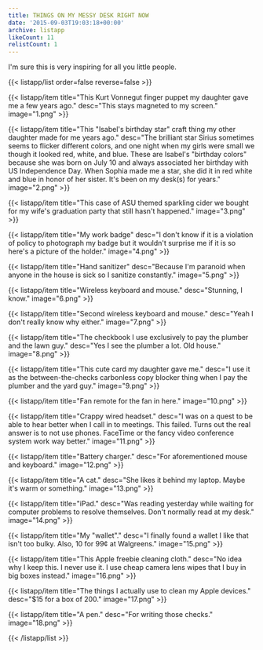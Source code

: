 ```yaml
---
title: THINGS ON MY MESSY DESK RIGHT NOW
date: '2015-09-03T19:03:18+00:00'
archive: listapp
likeCount: 11
relistCount: 1
---
```


I'm sure this is very inspiring for all you little people.

<!--more-->

{{< listapp/list order=false reverse=false >}}

   {{< listapp/item title="This Kurt Vonnegut finger puppet my daughter gave me a few years ago."
      desc="This stays magneted to my screen."
      image="1.png" >}}

   {{< listapp/item title="This \"Isabel's birthday star\" craft thing my other daughter made for me years ago."
      desc="The brilliant star Sirius sometimes seems to flicker different colors, and one night when my girls were small we though it looked red, white, and blue. These are Isabel's \"birthday colors\" because she was born on July 10 and always associated her birthday with US Independence Day. When Sophia made me a star, she did it in red white and blue in honor of her sister. It's been on my desk(s) for years."
      image="2.png" >}}

   {{< listapp/item title="This case of ASU themed sparkling cider we bought for my wife's graduation party that still hasn't happened."
      image="3.png" >}}

   {{< listapp/item title="My work badge"
      desc="I don't know if it is a violation of policy to photograph my badge but it wouldn't surprise me if it is so here's a picture of the holder."
      image="4.png" >}}

   {{< listapp/item title="Hand sanitizer"
      desc="Because I'm paranoid when anyone in the house is sick so I sanitize constantly."
      image="5.png" >}}

   {{< listapp/item title="Wireless keyboard and mouse."
      desc="Stunning, I know."
      image="6.png" >}}

   {{< listapp/item title="Second wireless keyboard and mouse."
      desc="Yeah I don't really know why either."
      image="7.png" >}}

   {{< listapp/item title="The checkbook I use exclusively to pay the plumber and the lawn guy."
      desc="Yes I see the plumber a lot. Old house."
      image="8.png" >}}

   {{< listapp/item title="This cute card my daughter gave me."
      desc="I use it as the between-the-checks carbonless copy blocker thing when I pay the plumber and the yard guy."
      image="9.png" >}}

   {{< listapp/item title="Fan remote for the fan in here."
      image="10.png" >}}

   {{< listapp/item title="Crappy wired headset."
      desc="I was on a quest to be able to hear better when I call in to meetings. This failed. Turns out the real answer is to not use phones. FaceTime or the fancy video conference system work way better."
      image="11.png" >}}

   {{< listapp/item title="Battery charger."
      desc="For aforementioned mouse and keyboard."
      image="12.png" >}}

   {{< listapp/item title="A cat."
      desc="She likes it behind my laptop. Maybe it's warm or something."
      image="13.png" >}}

   {{< listapp/item title="iPad."
      desc="Was reading yesterday while waiting for computer problems to resolve themselves. Don't normally read at my desk."
      image="14.png" >}}

   {{< listapp/item title="My \"wallet\"."
      desc="I finally found a wallet I like that isn't too bulky. Also, 10 for 99¢ at Walgreens."
      image="15.png" >}}

   {{< listapp/item title="This Apple freebie cleaning cloth."
      desc="No idea why I keep this. I never use it. I use cheap camera lens wipes that I buy in big boxes instead."
      image="16.png" >}}

   {{< listapp/item title="The things I actually use to clean my Apple devices."
      desc="$15 for a box of 200."
      image="17.png" >}}

   {{< listapp/item title="A pen."
      desc="For writing those checks."
      image="18.png" >}}

{{< /listapp/list >}}
